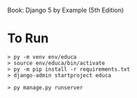 Book: Django 5 by Example (5th Edition)

# To Run
```
> py -m venv env/educa
> source env/educa/bin/activate
> py -m pip install -r requirements.txt
> django-admin startproject educa

> py manage.py runserver

```